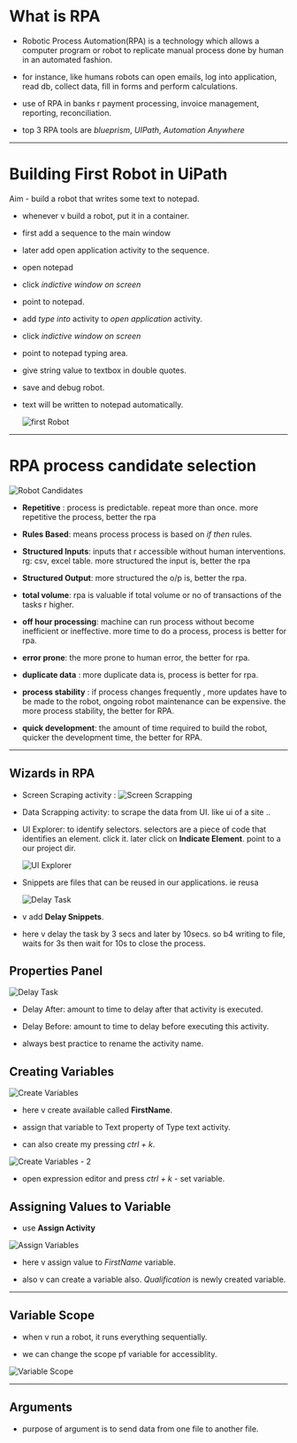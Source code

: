 # What is RPA

- Robotic Process Automation(RPA) is a technology which allows a computer program or robot to replicate manual process done by human in an automated fashion.

- for instance, like humans robots can open emails, log into application, read db, collect data, fill in forms and perform calculations.

- use of RPA in banks r
  payment processing, invoice management, reporting, reconciliation.

- top 3 RPA tools are _blueprism_, _UIPath_, _Automation Anywhere_

---

# Building First Robot in UiPath

Aim - build a robot that writes some text to notepad.

- whenever v build a robot, put it in a container.

- first add a sequence to the main window

- later add open application activity to the sequence.

- open notepad

- click _indictive window on screen_

- point to notepad.

- add _type into_ activity to _open application_ activity.

- click _indictive window on screen_

- point to notepad typing area.

- give string value to textbox in double quotes.

- save and debug robot.

- text will be written to notepad automatically.

  ![first Robot](./screenshots/image10.png 'image')

---

# RPA process candidate selection

![Robot Candidates](./screenshots/image11.png 'image')

- **Repetitive** : process is predictable. repeat more than once. more repetitive the process, better the rpa

- **Rules Based**: means process process is based on _if then_ rules.

- **Structured Inputs**: inputs that r accessible without human interventions. rg: csv, excel table.
  more structured the input is, better the rpa

- **Structured Output**: more structured the o/p is, better the rpa.

- **total volume**: rpa is valuable if total volume or no of transactions of the tasks r higher.

- **off hour processing**: machine can run process without become inefficient or ineffective. more time to do a process, process is better for rpa.

- **error prone**: the more prone to human error, the better for rpa.

- **duplicate data** : more duplicate data is, process is better for rpa.

- **process stability** : if process changes frequently , more updates have to be made to the robot, ongoing robot maintenance can be expensive. the more process stability, the better for RPA.

- **quick development**: the amount of time required to build the robot, quicker the development time, the better for RPA.

---

## Wizards in RPA

- Screen Scraping activity :
  ![Screen Scrapping](./screenshots/image12.png 'image')

- Data Scrapping activity: to scrape the data from UI. like ui of a site ..

- UI Explorer: to identify selectors.
  selectors are a piece of code that identifies an element. click it. later click on **Indicate Element**. point to a our project dir.

  ![UI Explorer](./screenshots/image13.png 'image')

- Snippets are files that can be reused in our applications. ie reusa

  ![Delay Task](./screenshots/image14.png 'image')

- v add **Delay Snippets**.

- here v delay the task by 3 secs and later by 10secs. so b4 writing to file, waits for 3s then wait for 10s to close the process.

## Properties Panel

![Delay Task](./screenshots/image15.png 'image')

- Delay After: amount to time to delay after that activity is executed.

- Delay Before: amount to time to delay before executing this activity.

- always best practice to rename the activity name.

## Creating Variables

![Create Variables](./screenshots/imag16.png 'image')

- here v create available called **FirstName**.

- assign that variable to Text property of Type text activity.

- can also create my pressing _ctrl + k_.

![Create Variables - 2](./screenshots/image17.png 'image')

- open expression editor and press _ctrl + k_ - set variable.

## Assigning Values to Variable

- use **Assign Activity**

![Assign Variables](./screenshots/image18.png 'image')

- here v assign value to _FirstName_
  variable.

- also v can create a variable also. _Qualification_ is newly created variable.

---

## Variable Scope

- when v run a robot, it runs everything sequentially.

- we can change the scope pf variable for accessiblity.

![Variable Scope](./screenshots/image19.png 'image')

---

## Arguments

- purpose of argument is to send data from one file to another file.
